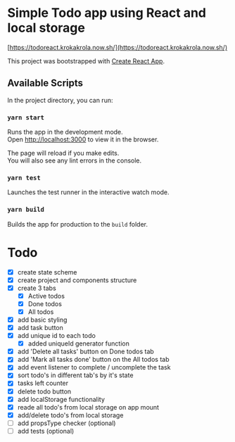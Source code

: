 # Simple Todo app using React and local storage

[https://todoreact.krokakrola.now.sh/](https://todoreact.krokakrola.now.sh/)

This project was bootstrapped with [Create React App](https://github.com/facebook/create-react-app).

## Available Scripts

In the project directory, you can run:

### `yarn start`

Runs the app in the development mode.<br />
Open [http://localhost:3000](http://localhost:3000) to view it in the browser.

The page will reload if you make edits.<br />
You will also see any lint errors in the console.

### `yarn test`

Launches the test runner in the interactive watch mode.<br />

### `yarn build`

Builds the app for production to the `build` folder.<br />

# Todo

* [x] create state scheme
* [x] create project and components structure
* [x] create 3 tabs
  * [x] Active todos
  * [x] Done todos
  * [x] All todos
* [x] add basic styling
* [x] add task button
* [x] add unique id to each todo
  * [x] added uniqueId generator function
* [x] add 'Delete all tasks' button on Done todos tab
* [x] add 'Mark all tasks done' button on the All todos tab
* [x] add event listener to complete / uncomplete the task
* [x] sort todo's in different tab's by it's state
* [x] tasks left counter
* [x] delete todo button
* [x] add localStorage functionality
* [x] reade all todo's from local storage on app mount
* [x] add/delete todo's from local storage
* [ ] add propsType checker (optional)
* [ ] add tests (optional)